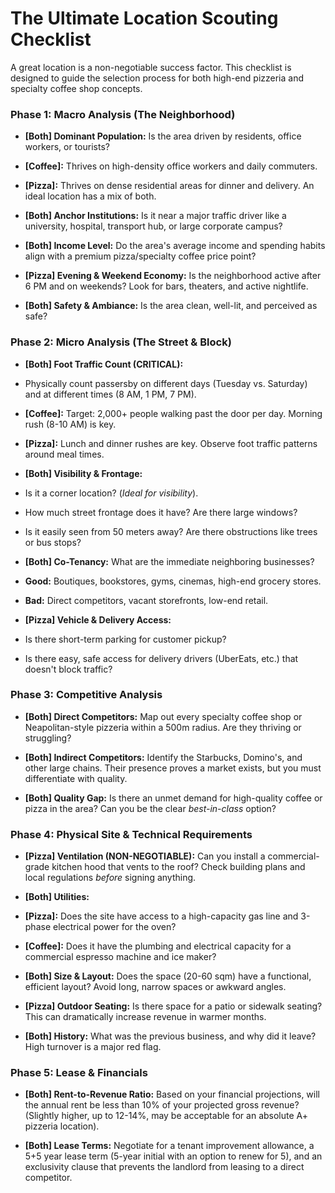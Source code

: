 # The Ultimate Location Scouting Checklist

  

A great location is a non-negotiable success factor. This checklist is designed to guide the selection process for both high-end pizzeria and specialty coffee shop concepts.

  

### Phase 1: Macro Analysis (The Neighborhood)

  

* **[Both] Dominant Population:** Is the area driven by residents, office workers, or tourists?

* **[Coffee]:** Thrives on high-density office workers and daily commuters.

* **[Pizza]:** Thrives on dense residential areas for dinner and delivery. An ideal location has a mix of both.

* **[Both] Anchor Institutions:** Is it near a major traffic driver like a university, hospital, transport hub, or large corporate campus?

* **[Both] Income Level:** Do the area's average income and spending habits align with a premium pizza/specialty coffee price point?

* **[Pizza] Evening & Weekend Economy:** Is the neighborhood active after 6 PM and on weekends? Look for bars, theaters, and active nightlife.

* **[Both] Safety & Ambiance:** Is the area clean, well-lit, and perceived as safe?

  

### Phase 2: Micro Analysis (The Street & Block)

  

* **[Both] Foot Traffic Count (CRITICAL):**

* Physically count passersby on different days (Tuesday vs. Saturday) and at different times (8 AM, 1 PM, 7 PM).

* **[Coffee]:** Target: 2,000+ people walking past the door per day. Morning rush (8-10 AM) is key.

* **[Pizza]:** Lunch and dinner rushes are key. Observe foot traffic patterns around meal times.

* **[Both] Visibility & Frontage:**

* Is it a corner location? (*Ideal for visibility*).

* How much street frontage does it have? Are there large windows?

* Is it easily seen from 50 meters away? Are there obstructions like trees or bus stops?

* **[Both] Co-Tenancy:** What are the immediate neighboring businesses?

* **Good:** Boutiques, bookstores, gyms, cinemas, high-end grocery stores.

* **Bad:** Direct competitors, vacant storefronts, low-end retail.

* **[Pizza] Vehicle & Delivery Access:**

* Is there short-term parking for customer pickup?

* Is there easy, safe access for delivery drivers (UberEats, etc.) that doesn't block traffic?

  

### Phase 3: Competitive Analysis

  

* **[Both] Direct Competitors:** Map out every specialty coffee shop or Neapolitan-style pizzeria within a 500m radius. Are they thriving or struggling?

* **[Both] Indirect Competitors:** Identify the Starbucks, Domino's, and other large chains. Their presence proves a market exists, but you must differentiate with quality.

* **[Both] Quality Gap:** Is there an unmet demand for high-quality coffee or pizza in the area? Can you be the clear *best-in-class* option?

  

### Phase 4: Physical Site & Technical Requirements

  

* **[Pizza] Ventilation (NON-NEGOTIABLE):** Can you install a commercial-grade kitchen hood that vents to the roof? Check building plans and local regulations *before* signing anything.

* **[Both] Utilities:**

* **[Pizza]:** Does the site have access to a high-capacity gas line and 3-phase electrical power for the oven?

* **[Coffee]:** Does it have the plumbing and electrical capacity for a commercial espresso machine and ice maker?

* **[Both] Size & Layout:** Does the space (20-60 sqm) have a functional, efficient layout? Avoid long, narrow spaces or awkward angles.

* **[Pizza] Outdoor Seating:** Is there space for a patio or sidewalk seating? This can dramatically increase revenue in warmer months.

* **[Both] History:** What was the previous business, and why did it leave? High turnover is a major red flag.

  

### Phase 5: Lease & Financials

  

* **[Both] Rent-to-Revenue Ratio:** Based on your financial projections, will the annual rent be less than 10% of your projected gross revenue? (Slightly higher, up to 12-14%, may be acceptable for an absolute A+ pizzeria location).

* **[Both] Lease Terms:** Negotiate for a tenant improvement allowance, a 5+5 year lease term (5-year initial with an option to renew for 5), and an exclusivity clause that prevents the landlord from leasing to a direct competitor.